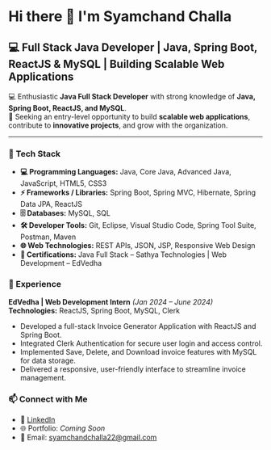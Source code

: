 # Hi there 👋 I'm Syamchand Challa   

## 💻 Full Stack Java Developer | Java, Spring Boot, ReactJS & MySQL | Building Scalable Web Applications


💻 Enthusiastic **Java Full Stack Developer** with strong knowledge of **Java, Spring Boot, ReactJS, and MySQL**.  
🚀 Seeking an entry-level opportunity to build **scalable web applications**, contribute to **innovative projects**, and grow with the organization.  


---

### 🔧 Tech Stack  

- **💻 Programming Languages:** Java, Core Java, Advanced Java, JavaScript, HTML5, CSS3  
- **⚡ Frameworks / Libraries:** Spring Boot, Spring MVC, Hibernate, Spring Data JPA, ReactJS  
- **🗄 Databases:** MySQL, SQL  
- **🛠 Developer Tools:** Git, Eclipse, Visual Studio Code, Spring Tool Suite, Postman, Maven  
- **🌐 Web Technologies:** REST APIs, JSON, JSP, Responsive Web Design  
- **📜 Certifications:** Java Full Stack – Sathya Technologies | Web Development – EdVedha

### 💼 Experience  

**EdVedha | Web Development Intern** *(Jan 2024 – June 2024)*  
**Technologies:** ReactJS, Spring Boot, MySQL, Clerk  
- Developed a full-stack Invoice Generator Application with ReactJS and Spring Boot.  
- Integrated Clerk Authentication for secure user login and access control.  
- Implemented Save, Delete, and Download invoice features with MySQL for data storage.  
- Delivered a responsive, user-friendly interface to streamline invoice management.



### 📫 Connect with Me  

- 💼 [LinkedIn](https://www.linkedin.com/in/syamchand-challa/)  
- 🌐 Portfolio: *Coming Soon*  
- 📧 Email: syamchandchalla22@gmail.com  
